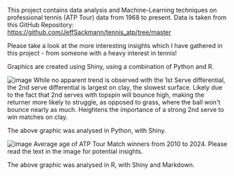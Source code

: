 This project contains data analysis and Machine-Learning techniques on professional tennis (ATP Tour) data from 1968 to present. Data is taken from this GitHub Repository: https://github.com/JeffSackmann/tennis_atp/tree/master

Please take a look at the more interesting insights which I have gathered in this project - from someone with a heavy interest in tennis!

Graphics are created using Shiny, using a combination of Python and R. 

![image](https://github.com/user-attachments/assets/16ae059c-3db5-49da-a8b5-b83884958ac3)
While no apparent trend is observed with the 1st Serve differential, the 2nd serve differential is largest on clay, the slowest surface. 
Likely due to the fact that 2nd serves with topspin will bounce high, making the returner more likely to struggle, as opposed to grass, where the ball won't bounce nearly as much. 
Heightens the importance of a strong 2nd serve to win matches on clay. 

The above graphic was analysed in Python, with Shiny.

![image](https://github.com/user-attachments/assets/b6fe98e0-f377-4a41-8e10-04a08da3b2f9)
Average age of ATP Tour Match winners from 2010 to 2024. Please read the text in the image for potential insights.

The above graphic was analysed in R, with Shiny and Markdown. 
